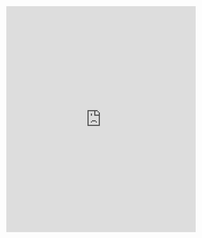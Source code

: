 <div style="height:600px">
    <iframe name="" src="http://ljq199612.gitee.io/volume/_template/volume_I/index.html" width="100%" height="100%" frameborder="0"></iframe>
</div>
